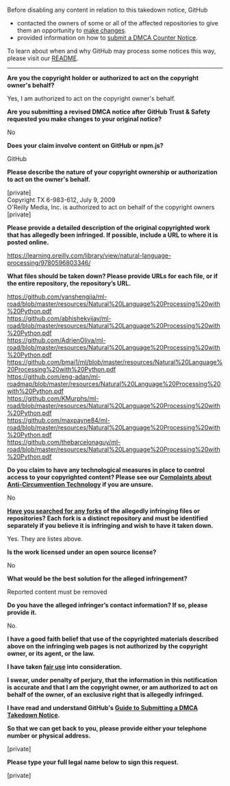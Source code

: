 Before disabling any content in relation to this takedown notice, GitHub
- contacted the owners of some or all of the affected repositories to give them an opportunity to [make changes](https://docs.github.com/en/github/site-policy/dmca-takedown-policy#a-how-does-this-actually-work).
- provided information on how to [submit a DMCA Counter Notice](https://docs.github.com/en/articles/guide-to-submitting-a-dmca-counter-notice).

To learn about when and why GitHub may process some notices this way, please visit our [README](https://github.com/github/dmca/blob/master/README.md#anatomy-of-a-takedown-notice).

---

**Are you the copyright holder or authorized to act on the copyright owner's behalf?**

Yes, I am authorized to act on the copyright owner's behalf.

**Are you submitting a revised DMCA notice after GitHub Trust & Safety requested you make changes to your original notice?**

No

**Does your claim involve content on GitHub or npm.js?**

GitHub

**Please describe the nature of your copyright ownership or authorization to act on the owner's behalf.**

[private]  
Copyright TX 6-983-612, July 9, 2009  
O'Reilly Media, Inc. is authorized to act on behalf of the copyright owners [private]

**Please provide a detailed description of the original copyrighted work that has allegedly been infringed. If possible, include a URL to where it is posted online.**

https://learning.oreilly.com/library/view/natural-language-processing/9780596803346/

**What files should be taken down? Please provide URLs for each file, or if the entire repository, the repository’s URL.**

https://github.com/yanshengjia/ml-road/blob/master/resources/Natural%20Language%20Processing%20with%20Python.pdf  
https://github.com/abhishekvijay/ml-road/blob/master/resources/Natural%20Language%20Processing%20with%20Python.pdf  
https://github.com/AdrienOliva/ml-road/blob/master/resources/Natural%20Language%20Processing%20with%20Python.pdf  
https://github.com/bmai1/ml/blob/master/resources/Natural%20Language%20Processing%20with%20Python.pdf  
https://github.com/eng-adan/ml-roadmap/blob/master/resources/Natural%20Language%20Processing%20with%20Python.pdf  
https://github.com/KMurphs/ml-road/blob/master/resources/Natural%20Language%20Processing%20with%20Python.pdf  
https://github.com/maxpayne84/ml-road/blob/master/resources/Natural%20Language%20Processing%20with%20Python.pdf  
https://github.com/thebarcelonaguy/ml-road/blob/master/resources/Natural%20Language%20Processing%20with%20Python.pdf  

**Do you claim to have any technological measures in place to control access to your copyrighted content? Please see our <a href="https://docs.github.com/articles/guide-to-submitting-a-dmca-takedown-notice#complaints-about-anti-circumvention-technology">Complaints about Anti-Circumvention Technology</a> if you are unsure.**

No

**<a href="https://docs.github.com/articles/dmca-takedown-policy#b-what-about-forks-or-whats-a-fork">Have you searched for any forks</a> of the allegedly infringing files or repositories? Each fork is a distinct repository and must be identified separately if you believe it is infringing and wish to have it taken down.**

Yes. They are listes above.

**Is the work licensed under an open source license?**

No

**What would be the best solution for the alleged infringement?**

Reported content must be removed

**Do you have the alleged infringer’s contact information? If so, please provide it.**

No.

**I have a good faith belief that use of the copyrighted materials described above on the infringing web pages is not authorized by the copyright owner, or its agent, or the law.**

**I have taken <a href="https://www.lumendatabase.org/topics/22">fair use</a> into consideration.**

**I swear, under penalty of perjury, that the information in this notification is accurate and that I am the copyright owner, or am authorized to act on behalf of the owner, of an exclusive right that is allegedly infringed.**

**I have read and understand GitHub's <a href="https://docs.github.com/articles/guide-to-submitting-a-dmca-takedown-notice/">Guide to Submitting a DMCA Takedown Notice</a>.**

**So that we can get back to you, please provide either your telephone number or physical address.**

[private]

**Please type your full legal name below to sign this request.**

[private]
